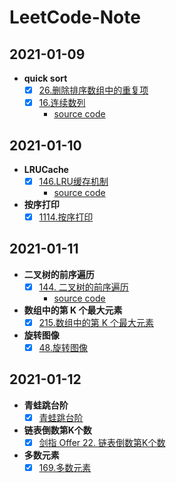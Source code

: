 # LeetCode-Note

## 2021-01-09
- **quick sort**
   - [x] [26.删除排序数组中的重复项](https://leetcode-cn.com/problems/remove-duplicates-from-sorted-array/)
   - [x] [16.连续数列](https://leetcode-cn.com/problems/contiguous-sequence-lcci/submissions/)
     - [source code](2021-01-09/quick_sort.py)

## 2021-01-10
- **LRUCache**
   - [x] [146.LRU缓存机制](https://leetcode-cn.com/problems/lru-cache-lcci/submissions/)
     - [source code](2021-01-10/LRUCache.py)

- **按序打印**
   - [x] [1114.按序打印](https://leetcode-cn.com/problems/print-in-order/submissions/)

## 2021-01-11
- **二叉树的前序遍历**
   - [x] [144. 二叉树的前序遍历](https://leetcode-cn.com/problems/binary-tree-preorder-traversal/)
     - [source code](2021-01-11/preorder.py)

- **数组中的第 K 个最大元素**
   - [x] [215.数组中的第 K 个最大元素](https://leetcode-cn.com/problems/kth-largest-element-in-an-array/)

- **旋转图像**
   - [x] [48.旋转图像](https://leetcode-cn.com/problems/rotate-image/submissions/)

## 2021-01-12
- **青蛙跳台阶**
   - [x] [青蛙跳台阶](https://leetcode-cn.com/problems/qing-wa-tiao-tai-jie-wen-ti-lcof/)

- **链表倒数第K个数**
   - [x] [剑指 Offer 22. 链表倒数第K个数](https://leetcode-cn.com/problems/lian-biao-zhong-dao-shu-di-kge-jie-dian-lcof/submissions/)

- **多数元素**
   - [x] [169.多数元素](https://leetcode-cn.com/problems/majority-element/solution/duo-shu-yuan-su-by-leetcode-solution/)